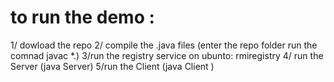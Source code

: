 # to run the demo :
1/ dowload the repo
2/ compile the .java files (enter the repo folder run the comnad javac *.) 
3/run the registry service
    on ubunto:  rmiregistry 
 4/ run the Server (java Server) 
 5/run the  Client (java Client ) 
